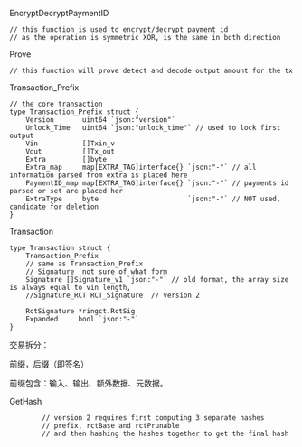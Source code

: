 EncryptDecryptPaymentID

```
// this function is used to encrypt/decrypt payment id
// as the operation is symmetric XOR, is the same in both direction
```

Prove

```
// this function will prove detect and decode output amount for the tx
```

Transaction\_Prefix

    // the core transaction
    type Transaction_Prefix struct {
        Version       uint64 `json:"version"`
        Unlock_Time   uint64 `json:"unlock_time"` // used to lock first output
        Vin           []Txin_v
        Vout          []Tx_out
        Extra         []byte
        Extra_map     map[EXTRA_TAG]interface{} `json:"-"` // all information parsed from extra is placed here
        PaymentID_map map[EXTRA_TAG]interface{} `json:"-"` // payments id parsed or set are placed her
        ExtraType     byte                      `json:"-"` // NOT used, candidate for deletion
    }

Transaction

    type Transaction struct {
        Transaction_Prefix
        // same as Transaction_Prefix
        // Signature  not sure of what form
        Signature []Signature_v1 `json:"-"` // old format, the array size is always equal to vin length,
        //Signature_RCT RCT_Signature  // version 2

        RctSignature *ringct.RctSig
        Expanded     bool `json:"-"`
    }

交易拆分：

前缀，后缀（即签名）

前缀包含：输入、输出、额外数据、元数据。

GetHash

```
        // version 2 requires first computing 3 separate hashes
        // prefix, rctBase and rctPrunable
        // and then hashing the hashes together to get the final hash
```



